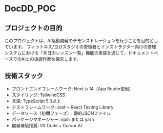 # DocDD_POC

## プロジェクトの目的

このプロジェクトは、AI駆動開発のデモンストレーションを行うことを目的としています。
フィットネス/ヨガスタジオの管理者とインストラクター向けの管理システムにおける「本日のレッスン一覧」機能の実装を通じて、ドキュメントベースでのAIとの協調作業を探求します。

## 技術スタック

- フロントエンドフレームワーク: Next.js 14（App Router使用）
- スタイリング: TailwindCSS
- 言語: TypeScript 5.0以上
- テストフレームワーク: Jest + React Testing Library
- データソース（初期フェーズ）: 静的JSONファイル
- パッケージマネージャー: npm または yarn
- 開発環境推奨: VS Code + Cursor AI
